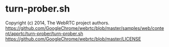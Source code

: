 # turn-prober.sh

Copyright (c) 2014, The WebRTC project authors.
https://github.com/GoogleChrome/webrtc/blob/master/samples/web/content/apprtc/turn-prober/turn-prober.sh
https://github.com/GoogleChrome/webrtc/blob/master/LICENSE
